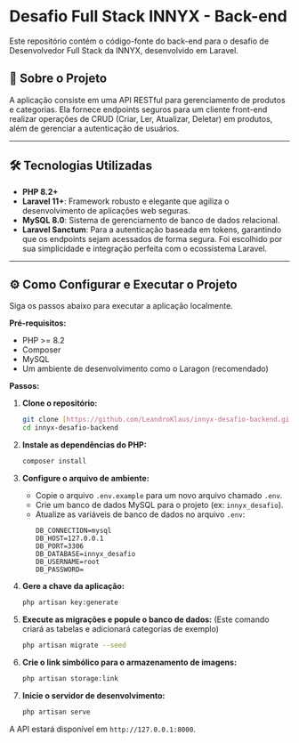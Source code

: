 # Desafio Full Stack INNYX - Back-end

Este repositório contém o código-fonte do back-end para o desafio de Desenvolvedor Full Stack da INNYX, desenvolvido em Laravel.

## 🚀 Sobre o Projeto

A aplicação consiste em uma API RESTful para gerenciamento de produtos e categorias. Ela fornece endpoints seguros para um cliente front-end realizar operações de CRUD (Criar, Ler, Atualizar, Deletar) em produtos, além de gerenciar a autenticação de usuários.

---

## 🛠️ Tecnologias Utilizadas

- **PHP 8.2+**
- **Laravel 11+**: Framework robusto e elegante que agiliza o desenvolvimento de aplicações web seguras.
- **MySQL 8.0**: Sistema de gerenciamento de banco de dados relacional.
- **Laravel Sanctum**: Para a autenticação baseada em tokens, garantindo que os endpoints sejam acessados de forma segura. Foi escolhido por sua simplicidade e integração perfeita com o ecossistema Laravel.

---

## ⚙️ Como Configurar e Executar o Projeto

Siga os passos abaixo para executar a aplicação localmente.

**Pré-requisitos:**
- PHP >= 8.2
- Composer
- MySQL
- Um ambiente de desenvolvimento como o Laragon (recomendado)

**Passos:**

1.  **Clone o repositório:**
    ```bash
    git clone [https://github.com/LeandroKlaus/innyx-desafio-backend.git](https://github.com/LeandroKlaus/innyx-desafio-backend.git)
    cd innyx-desafio-backend
    ```

2.  **Instale as dependências do PHP:**
    ```bash
    composer install
    ```

3.  **Configure o arquivo de ambiente:**
    - Copie o arquivo `.env.example` para um novo arquivo chamado `.env`.
    - Crie um banco de dados MySQL para o projeto (ex: `innyx_desafio`).
    - Atualize as variáveis de banco de dados no arquivo `.env`:
      ```env
      DB_CONNECTION=mysql
      DB_HOST=127.0.0.1
      DB_PORT=3306
      DB_DATABASE=innyx_desafio
      DB_USERNAME=root
      DB_PASSWORD=
      ```

4.  **Gere a chave da aplicação:**
    ```bash
    php artisan key:generate
    ```

5.  **Execute as migrações e popule o banco de dados:**
    (Este comando criará as tabelas e adicionará categorias de exemplo)
    ```bash
    php artisan migrate --seed
    ```

6.  **Crie o link simbólico para o armazenamento de imagens:**
    ```bash
    php artisan storage:link
    ```

7.  **Inicie o servidor de desenvolvimento:**
    ```bash
    php artisan serve
    ```

A API estará disponível em `http://127.0.0.1:8000`.